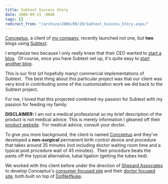 ```yaml
---
title: Subtext Success Story
date: 2006-09-21 -0800
tags: []
redirect_from: "/archive/2006/09/20/Subtext_Success_Story.aspx/"
---
```


[Conceptus,](http://conceptus.com/) a client of [my
company](http://veloc-it.com/), recently launched not one, but **two**
blogs using [Subtext](http://subtextproject.com/).

I emphasize two because I only really knew that their CEO wanted to
[start a blog](http://blog.conceptus.com/subtext/).  Of course, once you
have Subtext set up, it's quite easy to [start another
blog](http://blog.essure.com/subtext/).

This is our first (of hopefully many) commercial implementations of
Subtext.  The best thing about this particular project was that our
client was very kind in contributing some of the customization work we
did back to the Subtext project.

For me, I loved that this projected combined my passion for Subtext with
my passion for feeding my family.

**DISCLAIMER:** I am not a medical professional so my brief description
of the product is not medical advice. This is merely information I
gleaned off their [product website](http://essure.com/).  For medical
advice, consult your doctor.

To give you more background, the client is named
[Conceptus](http://conceptus.com/) and they’ve developed a
**non-surgical** permanent birth control device and procedure that takes
around 35 minutes (not including doctor waiting room time and a typical
post procedure wait of 45 minutes).  Their procedure beats the pants off
the typical alternative, tubal ligation (getting the tubes tied).

We worked with this client before under the direction of [Shepard
Associates](http://www.shepardassociates.com/) to
develop Conceptus's [consumer focused site](http://essure.com/) and
their [doctor focused site](http://essuremd.com/), both built on top of
[DotNetNuke](http://dotnetnuke.com/).

